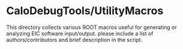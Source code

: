 # CaloDebugTools/UtilityMacros

This directory collects various ROOT macros useful for generating or analyzing EIC software
input/output. please include a list of authors/contributors and brief description in the script.
